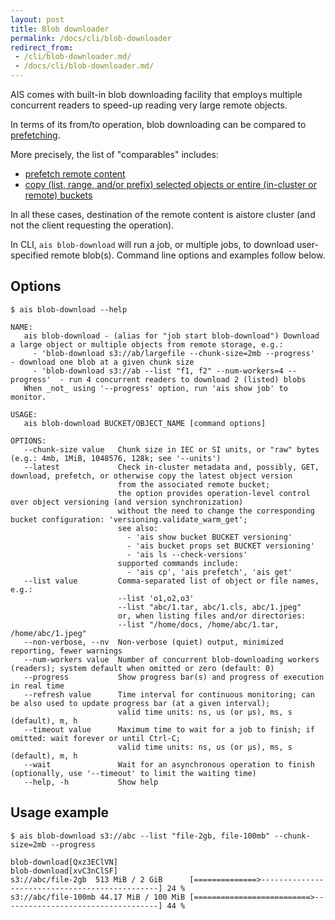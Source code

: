 ```yaml
---
layout: post
title: Blob downloader
permalink: /docs/cli/blob-downloader
redirect_from:
 - /cli/blob-downloader.md/
 - /docs/cli/blob-downloader.md/
---
```


AIS comes with built-in blob downloading facility that employs multiple concurrent readers to speed-up reading very large remote objects.

In terms of its from/to operation, blob downloading can be compared to [prefetching](/docs/cli/object.md#prefetch-objects).

More precisely, the list of "comparables" includes:
* [prefetch remote content](/docs/cli/object.md#prefetch-objects)
* [copy (list, range, and/or prefix) selected objects or entire (in-cluster or remote) buckets](/docs/cli/bucket.md#copy-list-range-andor-prefix-selected-objects-or-entire-in-cluster-or-remote-buckets)

In all these cases, destination of the remote content is aistore cluster (and not the client requesting the operation).

In CLI, `ais blob-download` will run a job, or multiple jobs, to download user-specified remote blob(s). Command line options and examples follow below.

## Options

```console
$ ais blob-download --help

NAME:
   ais blob-download - (alias for "job start blob-download") Download a large object or multiple objects from remote storage, e.g.:
     - 'blob-download s3://ab/largefile --chunk-size=2mb --progress'       - download one blob at a given chunk size
     - 'blob-download s3://ab --list "f1, f2" --num-workers=4 --progress'  - run 4 concurrent readers to download 2 (listed) blobs
   When _not_ using '--progress' option, run 'ais show job' to monitor.

USAGE:
   ais blob-download BUCKET/OBJECT_NAME [command options]

OPTIONS:
   --chunk-size value   Chunk size in IEC or SI units, or "raw" bytes (e.g.: 4mb, 1MiB, 1048576, 128k; see '--units')
   --latest             Check in-cluster metadata and, possibly, GET, download, prefetch, or otherwise copy the latest object version
                        from the associated remote bucket;
                        the option provides operation-level control over object versioning (and version synchronization)
                        without the need to change the corresponding bucket configuration: 'versioning.validate_warm_get';
                        see also:
                          - 'ais show bucket BUCKET versioning'
                          - 'ais bucket props set BUCKET versioning'
                          - 'ais ls --check-versions'
                        supported commands include:
                          - 'ais cp', 'ais prefetch', 'ais get'
   --list value         Comma-separated list of object or file names, e.g.:
                        --list 'o1,o2,o3'
                        --list "abc/1.tar, abc/1.cls, abc/1.jpeg"
                        or, when listing files and/or directories:
                        --list "/home/docs, /home/abc/1.tar, /home/abc/1.jpeg"
   --non-verbose, --nv  Non-verbose (quiet) output, minimized reporting, fewer warnings
   --num-workers value  Number of concurrent blob-downloading workers (readers); system default when omitted or zero (default: 0)
   --progress           Show progress bar(s) and progress of execution in real time
   --refresh value      Time interval for continuous monitoring; can be also used to update progress bar (at a given interval);
                        valid time units: ns, us (or µs), ms, s (default), m, h
   --timeout value      Maximum time to wait for a job to finish; if omitted: wait forever or until Ctrl-C;
                        valid time units: ns, us (or µs), ms, s (default), m, h
   --wait               Wait for an asynchronous operation to finish (optionally, use '--timeout' to limit the waiting time)
   --help, -h           Show help
```

## Usage example

```console
$ ais blob-download s3://abc --list "file-2gb, file-100mb" --chunk-size=2mb --progress

blob-download[Qxz3EClVN]
blob-download[xvC3nClSF]
s3://abc/file-2gb  513 MiB / 2 GiB      [==============>-----------------------------------------------] 24 %
s3://abc/file-100mb 44.17 MiB / 100 MiB [==========================>-----------------------------------] 44 %
```
